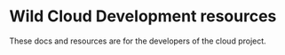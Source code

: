 # Wild Cloud Development resources

These docs and resources are for the developers of the cloud project.
